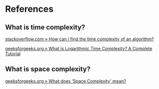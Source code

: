 # References

## What is time complexity?

[stackoverflow.com » How can I find the time complexity of an algorithm?](https://stackoverflow.com/questions/11032015/how-can-i-find-the-time-complexity-of-an-algorithm)

[geeksforgeeks.org » What is Logarithmic Time Complexity? A Complete Tutorial](https://www.geeksforgeeks.org/what-is-logarithmic-time-complexity/)

## What is space complexity?

[geeksforgeeks.org » What does ‘Space Complexity’ mean?](https://www.geeksforgeeks.org/g-fact-86/)
